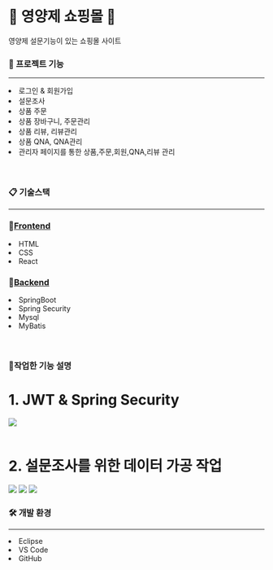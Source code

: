 <div>

# 💊 **영양제 쇼핑몰** 💊

</div>

<span>영양제 설문기능이 있는 쇼핑몰 사이트</span>


<div>

### 🔎 프로젝트 기능

</div>
<hr>
<li>로그인 & 회원가입</li>
<li>설문조사</li>
<li>상품 주문</li>
<li>상품 장바구니, 주문관리</li>
<li>상품 리뷰, 리뷰관리</li>
<li>상품 QNA, QNA관리</li>
<li>관리자 페이지를 통한 상품,주문,회원,QNA,리뷰 관리</li>
<br>
<br>


<div>

### 📋 기술스택

</div>
<hr>

 ###  📕[Frontend](https://github.com/BernardMaeng/Front-End.git)
<li>HTML</li>
<li>CSS</li>
<li>React</li>

 ###  📘[Backend](https://github.com/BernardMaeng/Back-End.git)
<li>SpringBoot</li>
<li>Spring Security</li>
<li>Mysql</li>
<li>MyBatis</li>

<br>
<br>

### 📌작업한 기능 설명
<h1>1. JWT & Spring Security </h1>
<img src=https://user-images.githubusercontent.com/115197642/210565082-70d826f1-c345-48be-a246-7565d2745ba2.png></img>
<br>
<br>
<h1>2. 설문조사를 위한 데이터 가공 작업</h1>
<img src=https://user-images.githubusercontent.com/115197642/210567039-45351eb0-130f-4228-ae6e-6ab112cb6346.png></img>
<img src=https://user-images.githubusercontent.com/115197642/210567479-ec951bd5-0c75-4a7e-8685-ab5943349ea1.png></img>
<img src=https://user-images.githubusercontent.com/115197642/210567766-ad5138c1-0352-4cb7-87ce-11c99fe41f03.png></img>

<div>

### 🛠 개발 환경

</div>
<hr>
<li>Eclipse</li>
<li>VS Code</li>
<li>GitHub</li>
